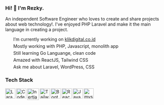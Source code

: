 ### Hi! 👋 I'm Rezky. 
An independent Software Engineer who loves to create and share projects about web technology!. I've enjoyed PHP Laravel and make it the main language in creating a project.

<img width="14px" src="https://tabler-icons.io/static/tabler-icons/icons/device-desktop.svg"/> &nbsp; I’m currently working on [klikdigital.co.id](https://klikdigital.co.id/)<br/>
<img width="14px" style="padding-top:5px;" src="https://tabler-icons.io/static/tabler-icons/icons/tools.svg"/> &nbsp;  Mostly working with PHP, Javascript, monolith app <br/>
<img width="14px" style="padding-top:5px;" src="https://tabler-icons.io/static/tabler-icons/icons/microscope.svg"/> &nbsp; Still learning Go Languange, clean code<br/>
<img width="14px" style="padding-top:5px;" src="https://tabler-icons.io/static/tabler-icons/icons/wand.svg"/> &nbsp; Amazed with ReactJS, Tailwind CSS <br/>
<img width="14px" style="padding-top:5px;" src="https://tabler-icons.io/static/tabler-icons/icons/message-circle-2.svg"/> &nbsp; Ask me about Laravel, WordPress, CSS <br/>


### Tech Stack
<p align="left">
<a href="#"><img align="left" alt="Laravel" title="Laravel" width="32px" src="https://ik.imagekit.io/txrzakrd4/stack-icon/laravel.svg" /></a>
<a href="#"><img align="left" alt="Codeigniter" title="Codeigniter" width="32px" src="https://ik.imagekit.io/txrzakrd4/stack-icon/codeigniter.svg" /></a>
<a href="#"><img align="left" alt="InertiaJS" title="InertiaJS" width="37px" src="https://ik.imagekit.io/txrzakrd4/stack-icon/inertia.svg" /></a>
<a href="#"><img align="left" alt="Tailwind" title="Tailwind" width="32px" src="https://ik.imagekit.io/txrzakrd4/stack-icon/tailwind.svg" /></a>
<a href="#"><img align="left" alt="Bootstrap" title="Bootstrap" width="32px" src="https://ik.imagekit.io/txrzakrd4/stack-icon/bootstrap.svg" /></a>
<a href="#"><img align="left" alt="ReactJS" title="ReactJS" width="32px" src="https://ik.imagekit.io/txrzakrd4/stack-icon/reactjs.svg" /></a>
<a href="#"><img align="left" alt="Javascrtip" title="Javascrtip" width="32px" src="https://ik.imagekit.io/txrzakrd4/stack-icon/javascript.svg" /></a>
<a href="#"><img align="left" alt="mysql" title="mysql" width="32px" src="https://ik.imagekit.io/txrzakrd4/stack-icon/mysql.svg" /></a>
</p>

